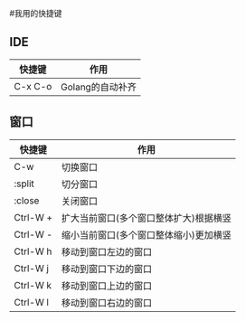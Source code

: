 #我用的快捷键

## IDE
快捷键 | 作用
---|---
C-x C-o | Golang的自动补齐



## 窗口
快捷键|作用
---|---
C-w | 切换窗口
:split | 切分窗口
:close | 关闭窗口
Ctrl-W +  |  扩大当前窗口(多个窗口整体扩大)根据横竖
Ctrl-W -  |  缩小当前窗口(多个窗口整体缩小)更加横竖
Ctrl-W h  |  移动到窗口左边的窗口
Ctrl-W j  |  移动到窗口下边的窗口
Ctrl-W k  |  移动到窗口上边的窗口
Ctrl-W l  |  移动到窗口右边的窗口
